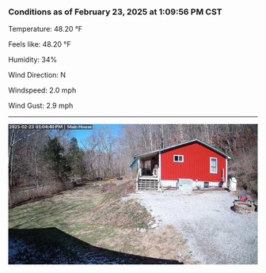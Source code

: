 ### Conditions as of February 23, 2025 at 1:09:56 PM CST 

Temperature: 48.20 &deg;F

Feels like: 48.20 &deg;F

Humidity: 34%

Wind Direction: N

Windspeed: 2.0 mph

Wind Gust: 2.9 mph

---

<img src="./images/latest.jpeg"/>

